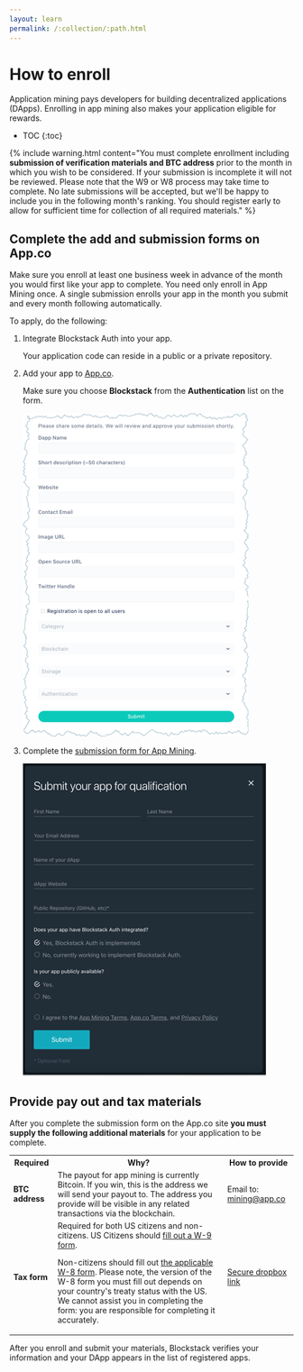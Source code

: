 ```yaml
---
layout: learn
permalink: /:collection/:path.html
---
```

# How to enroll

Application mining pays developers for building decentralized applications
(DApps). Enrolling in app mining also makes your application eligible for
rewards.

* TOC
{:toc}


{% include warning.html content="You must complete enrollment including <b>submission of verification materials and BTC address</b> prior to the month in which you wish to be considered. If your submission is incomplete it will not be reviewed. Please note that the W9 or W8 process may take time to complete. No late submissions will be accepted, but we'll be happy to include you in the following month's ranking. You should register early to allow for sufficient time for collection of all required materials." %}


## Complete the add and submission forms on App.co

Make sure you enroll at least one business week in advance of the month you
would first like your app to complete.  You need only enroll in App Mining once.  A single
submission enrolls your app in the month you submit and every month following
automatically.

To apply, do the following:

1. Integrate Blockstack Auth into your app.

   Your application code can reside in a public or a private repository.

2. Add your app to <a href="https://app.co/submit" target="\_blank">App.co</a>.

   Make sure you choose **Blockstack** from the **Authentication** list on the form.

   <img src="images/add-app.png" alt="">

3. Complete the <a href="https://app.co/mining" target="\_blank">submission form for App Mining</a>.

    <img src="images/submit.png" alt="">


## Provide pay out and tax materials

After you complete the submission form on the App.co site **you must supply the following additional
materials** for your application to be complete.

<table class="uk-table uk-table-small uk-table-divider">
  <tr>
    <th>Required</th>
    <th>Why?</th>
    <th>How to provide</th>
  </tr>
  <tr>
    <td><strong>BTC address</strong></td>
    <td>The payout for app mining is currently Bitcoin.  If you win, this is the address we will send your payout to. The address you provide will be visible in any related transactions via the blockchain.</td>
    <td>Email to: <a href="mailto:mining@app.co" target="\_blank">mining@app.co</a></td>
  </tr>
  <tr>
    <td><strong>Tax form</strong></td>
    <td>Required for both US citizens and non-citizens. US Citizens should <a href="http://bit.ly/2QrRbSD" target="\_">fill out a W-9 form</a>.
    <p>Non-citizens should fill out <a href="http://bit.ly/2QPo9Mo" target="\_blank">the applicable W-8 form</a>. Please note, the version of the W-8 form you must fill out depends on your country's treaty status with the US. We cannot assist you in completing the form: you are responsible for completing it accurately.</p></td>
    <td><a href="https://www.dropbox.com/request/sCpPzIILkhKFvfDjB620" target="\_blank">Secure dropbox link</a></td>
  </tr>
</table>

After you enroll and submit your materials, Blockstack verifies your information and your DApp appears in
the list of registered apps.
